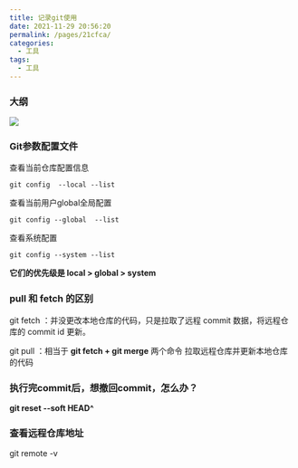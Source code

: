 ```yaml
---
title: 记录git使用
date: 2021-11-29 20:56:20
permalink: /pages/21cfca/
categories:
  - 工具
tags:
  - 工具
---
```


  


### 大纲

![](https://gitee.com/gan_chuan_yin/blog-image/raw/master/img/20211129210823.png)



### Git参数配置文件

 查看当前仓库配置信息

``` 
git config  --local --list
```

查看当前用户global全局配置

```shell
git config --global  --list
```

查看系统配置

```shell
git config --system --list
```

**它们的优先级是 local > global > system**





### pull 和 fetch 的区别

git fetch ：并没更改本地仓库的代码，只是拉取了远程 commit 数据，将远程仓库的 commit id 更新。

git pull	：相当于 **git fetch + git merge** 两个命令 拉取远程仓库并更新本地仓库的代码





### 执行完commit后，想撤回commit，怎么办？

**git reset --soft HEAD^**



### 查看远程仓库地址
git remote -v